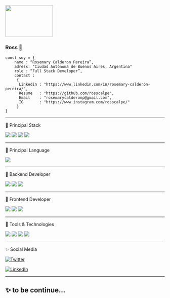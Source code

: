 <img src="https://cdn.dribbble.com/users/933737/screenshots/5847331/me50fps.gif" style="width:150px;height:100px" >

### Ross 🌱                          

    const soy = { 
        name : “Rosemary Calderon Pereira”,
        adress: "Ciudad Autónoma de Buenos Aires, Argentina"
        role : “Full Stack Developer”,
        contact : 
         { 
          Linkedin : "https://www.linkedin.com/in/rosemary-calderon-pereira/", 
          Resume   : "https://github.com/rosscalpe",
          Email    : "rosemarycalderonp@gmail.com",
          IG       : "https://www.instagram.com/rosscalpe/"
         }
    }    
 ---

🚀 Principal Stack
  <p>
   <img src="https://img.shields.io/badge/Node.js-339933?style=for-the-badge&logo=nodedotjs&logoColor=white">  
   <img src="https://img.shields.io/badge/Express.js-000000?style=for-the-badge&logo=express&logoColor=white"> 
   <img src="https://img.shields.io/badge/MySQL-005C84?style=for-the-badge&logo=mysql&logoColor=white">            
   <img src="https://img.shields.io/badge/React-20232A?style=for-the-badge&logo=react&logoColor=61DAFB">
  </p>  
    
  ---
    
🚀 Principal Language    

   <p><img src="https://img.shields.io/badge/JavaScript-F7DF1E?style=for-the-badge&logo=javascript&logoColor=black"></p>
   
  ---
    
🚀 Backend Developer
  <p>
   <img src="https://img.shields.io/badge/Node.js-339933?style=for-the-badge&logo=nodedotjs&logoColor=white">  
   <img src="https://img.shields.io/badge/Express.js-000000?style=for-the-badge&logo=express&logoColor=white"> 
   <img src="https://img.shields.io/badge/MySQL-005C84?style=for-the-badge&logo=mysql&logoColor=white"> 
  </P>
  
  ---
  
🚀 Frontend Developer
 <p>
   <img src="https://img.shields.io/badge/HTML5-E34F26?style=for-the-badge&logo=html5&logoColor=white">
   <img src="https://img.shields.io/badge/CSS3-1572B6?style=for-the-badge&logo=css3&logoColor=white">
   <img src="https://img.shields.io/badge/React-20232A?style=for-the-badge&logo=react&logoColor=61DAFB">
 </p>  
 
 ---

🚀 Tools & Technologies
 <p>
  <img src="https://img.shields.io/badge/Git-F05032?style=for-the-badge&logo=git&logoColor=white">
  <img src="https://img.shields.io/badge/GitHub-100000?style=for-the-badge&logo=github&logoColor=white">
  <img src="https://img.shields.io/badge/Postman-FF6C37?style=for-the-badge&logo=Postman&logoColor=white">
  <img src="https://img.shields.io/badge/Heroku-430098?style=for-the-badge&logo=heroku&logoColor=white">
 </p>   
    
  ---
    
✨ Social Media

<p>
    <a href="https://twitter.com/RossmyCal" target="_blank"><img alt="Twitter" src="https://img.shields.io/badge/twitter-%231DA1F2.svg?&style=for-the-badge&logo=twitter&logoColor=white" /></a>
    
   <a href="https://www.linkedin.com/in/rosemary-calderon-pereira/" target="_blank"><img alt="LinkedIn" src="https://img.shields.io/badge/linkedin-%230077B5.svg?&style=for-the-badge&logo=linkedin&logoColor=white" /></a> 
</p>    

---

## ✨ to be continue...


